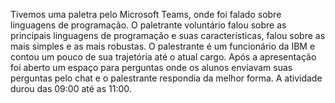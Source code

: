 Tivemos uma paletra pelo Microsoft Teams, onde foi falado sobre linguagens de programação. O paletrante voluntário falou sobre as principais linguagens de programação e suas características, falou sobre as mais simples e as mais robustas. O palestrante é um funcionário da IBM e contou um pouco de sua trajetória até o atual cargo. Após a apresentação foi aberto um espaço para perguntas onde os alunos enviavam suas perguntas pelo chat e o palestrante respondia da melhor forma. A atividade durou das 09:00 até as 11:00.
